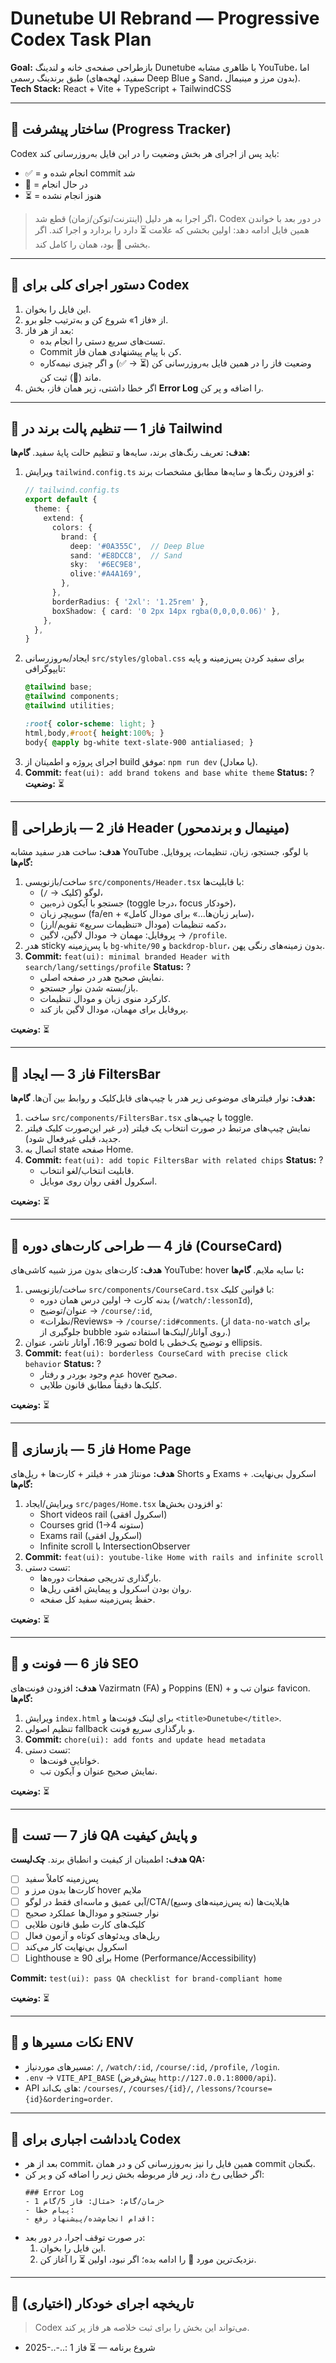 # Dunetube UI Rebrand — Progressive Codex Task Plan
**Goal:** بازطراحی صفحه‌ی خانه و لندینگ Dunetube با ظاهری مشابه YouTube، اما طبق برندینگ رسمی (سفید، لهجه‌های Deep Blue و Sand، بدون مرز و مینیمال).  
**Tech Stack:** React + Vite + TypeScript + TailwindCSS

---

## 🧭 ساختار پیشرفت (Progress Tracker)
Codex باید پس از اجرای هر بخش وضعیت را در این فایل به‌روزرسانی کند:
- ✅ = انجام شده و commit شد  
- 🚧 = در حال انجام  
- ⏳ = هنوز انجام نشده  

> اگر اجرا به هر دلیل (اینترنت/توکن/زمان) قطع شد، Codex در دور بعد با خواندن همین فایل ادامه دهد: اولین بخشی که علامت ⏳ دارد را بردارد و اجرا کند. اگر بخشی 🚧 بود، همان را کامل کند.

---

## 🔧 دستور اجرای کلی برای Codex
1) این فایل را بخوان.  
2) از «فاز 1» شروع کن و به‌ترتیب جلو برو.  
3) بعد از هر فاز:
   - تست‌های سریع دستی را انجام بده.
   - Commit کن با پیام پیشنهادی همان فاز.
   - وضعیت فاز را در همین فایل به‌روزرسانی کن (⏳ → ✅) و اگر چیزی نیمه‌کاره ماند (🚧) ثبت کن.
4) اگر خطا داشتی، زیر همان فاز، بخش **Error Log** را اضافه و پر کن.

---

## 🧩 فاز 1 — تنظیم پالت برند در Tailwind
**هدف:** تعریف رنگ‌های برند، سایه‌ها و تنظیم حالت پایهٔ سفید.
**گام‌ها:**
1. ویرایش `tailwind.config.ts` و افزودن رنگ‌ها و سایه‌ها مطابق مشخصات برند:
   ```ts
   // tailwind.config.ts
   export default {
     theme: {
       extend: {
         colors: {
           brand: {
             deep: '#0A355C',  // Deep Blue
             sand: '#E8DCC8',  // Sand
             sky:  '#6EC9E8',
             olive:'#A4A169',
           },
         },
         borderRadius: { '2xl': '1.25rem' },
         boxShadow: { card: '0 2px 14px rgba(0,0,0,0.06)' },
       },
     },
   }
   ```
2. ایجاد/به‌روزرسانی `src/styles/global.css` برای سفید کردن پس‌زمینه و پایه تایپوگرافی:
   ```css
   @tailwind base;
   @tailwind components;
   @tailwind utilities;

   :root{ color-scheme: light; }
   html,body,#root{ height:100%; }
   body{ @apply bg-white text-slate-900 antialiased; }
   ```
3. اجرای پروژه و اطمینان از build موفق: `npm run dev` (یا معادل).
4. **Commit:** `feat(ui): add brand tokens and base white theme`
**Status:** ?
**وضعیت:** ⏳

---

## 🧩 فاز 2 — بازطراحی Header (مینیمال و برندمحور)
**هدف:** ساخت هدر سفید مشابه YouTube با لوگو، جستجو، زبان، تنظیمات، پروفایل.
**گام‌ها:**
1. ساخت/بازنویسی `src/components/Header.tsx` با قابلیت‌ها:
   - لوگو (کلیک → `/`)،
   - جستجو با آیکون ذره‌بین (toggle درجا، focus خودکار)،
   - سوییچر زبان (fa/en + «سایر زبان‌ها…» برای مودال کامل)،
   - دکمه تنظیمات (مودال «تنظیمات سریع» تقویم/ارز)،
   - پروفایل: مهمان → مودال لاگین، لاگین → `/profile`.
2. هدر sticky با پس‌زمینه `bg-white/90` و `backdrop-blur`، بدون زمینه‌های رنگی پهن.
3. **Commit:** `feat(ui): minimal branded Header with search/lang/settings/profile`
**Status:** ?
   - نمایش صحیح هدر در صفحه اصلی.
   - باز/بسته شدن نوار جستجو.
   - کارکرد منوی زبان و مودال تنظیمات.
   - پروفایل برای مهمان، مودال لاگین باز کند.

**وضعیت:** ⏳

---

## 🧩 فاز 3 — ایجاد FiltersBar
**هدف:** نوار فیلترهای موضوعی زیر هدر با چیپ‌های قابل‌کلیک و روابط بین آن‌ها.
**گام‌ها:**
1. ساخت `src/components/FiltersBar.tsx` با چیپ‌های toggle.
2. نمایش چیپ‌های مرتبط در صورت انتخاب یک فیلتر (در غیر این‌صورت کلیک فیلتر جدید، قبلی غیرفعال شود).
3. اتصال به state صفحه Home.
4. **Commit:** `feat(ui): add topic FiltersBar with related chips`
**Status:** ?
   - قابلیت انتخاب/لغو انتخاب.
   - اسکرول افقی روان روی موبایل.

**وضعیت:** ⏳

---

## 🧩 فاز 4 — طراحی کارت‌های دوره (CourseCard)
**هدف:** کارت‌های بدون مرز شبیه کاشی‌های YouTube؛ hover با سایه ملایم.
**گام‌ها:**
1. ساخت/بازنویسی `src/components/CourseCard.tsx` با قوانین کلیک:
   - بدنه کارت → اولین درس همان دوره (`/watch/:lessonId`),
   - عنوان/توضیح → `/course/:id`,
   - «نظرات/Reviews» → `/course/:id#comments`.
   (از `data-no-watch` برای جلوگیری از bubble روی آواتار/لینک‌ها استفاده شود.)
2. تصویر 16:9، آواتار ناشر، عنوان bold و توضیح یک‌خطی با ellipsis.
3. **Commit:** `feat(ui): borderless CourseCard with precise click behavior`
**Status:** ?
   - عدم وجود بوردر و رفتار hover صحیح.
   - کلیک‌ها دقیقاً مطابق قانون طلایی.

**وضعیت:** ⏳

---

## 🧩 فاز 5 — بازسازی Home Page
**هدف:** مونتاژ هدر + فیلتر + کارت‌ها + ریل‌های Shorts و Exams + اسکرول بی‌نهایت.
**گام‌ها:**
1. ویرایش/ایجاد `src/pages/Home.tsx` و افزودن بخش‌ها:
   - Short videos rail (اسکرول افقی)
   - Courses grid (1→4 ستونه)
   - Exams rail (اسکرول افقی)
   - Infinite scroll با IntersectionObserver
2. **Commit:** `feat(ui): youtube-like Home with rails and infinite scroll`
3. تست دستی:
   - بارگذاری تدریجی صفحات دوره‌ها.
   - روان بودن اسکرول و پیمایش افقی ریل‌ها.
   - حفظ پس‌زمینه سفید کل صفحه.

**وضعیت:** ⏳

---

## 🧩 فاز 6 — فونت و SEO
**هدف:** افزودن فونت‌های Vazirmatn (FA) و Poppins (EN) + عنوان تب و favicon.
**گام‌ها:**
1. ویرایش `index.html` برای لینک فونت‌ها و `<title>Dunetube</title>`.
2. تنظیم اصولی fallback و بارگذاری سریع فونت.
3. **Commit:** `chore(ui): add fonts and update head metadata`
4. تست دستی:
   - خوانایی فونت‌ها.
   - نمایش صحیح عنوان و آیکون تب.

**وضعیت:** ⏳

---

## 🧩 فاز 7 — تست QA و پایش کیفیت
**هدف:** اطمینان از کیفیت و انطباق برند.
**چک‌لیست QA:**
- [ ] پس‌زمینه کاملاً سفید
- [ ] کارت‌ها بدون مرز و hover ملایم
- [ ] آبی عمیق و ماسه‌ای فقط در لوگو/CTA/هایلایت‌ها (نه پس‌زمینه‌های وسیع)
- [ ] نوار جستجو و مودال‌ها عملکرد صحیح
- [ ] کلیک‌های کارت طبق قانون طلایی
- [ ] ریل‌های ویدئوهای کوتاه و آزمون فعال
- [ ] اسکرول بی‌نهایت کار می‌کند
- [ ] Lighthouse ≥ 90 برای Home (Performance/Accessibility)

**Commit:** `test(ui): pass QA checklist for brand-compliant home`

**وضعیت:** ⏳

---

## 🧪 نکات مسیرها و ENV
- مسیرهای موردنیاز: `/`, `/watch/:id`, `/course/:id`, `/profile`, `/login`.
- `.env` → `VITE_API_BASE` (پیش‌فرض `http://127.0.0.1:8000/api`).
- API های بک‌اند: `/courses/`, `/courses/{id}/`, `/lessons/?course={id}&ordering=order`.

---

## 📘 یادداشت اجباری برای Codex
- بعد از هر commit، همین فایل را نیز به‌روزرسانی کن و در همان commit بگنجان.
- اگر خطایی رخ داد، زیر فاز مربوطه بخش زیر را اضافه کن و پر کن:
  ```
  ### Error Log
  - زمان/گام: <مثال: فاز 5/گام 1>
  - پیام خطا:
  - اقدام انجام‌شده/پیشنهاد رفع:
  ```
- در صورت توقف اجرا، در دور بعد:
  1) این فایل را بخوان.
  2) نزدیک‌ترین مورد 🚧 را ادامه بده؛ اگر نبود، اولین ⏳ را آغاز کن.

---

## 📝 تاریخچه اجرای خودکار (اختیاری)
> Codex می‌تواند این بخش را برای ثبت خلاصه هر فاز پر کند.
- 2025-..-..: شروع برنامه — ⏳ فاز 1

